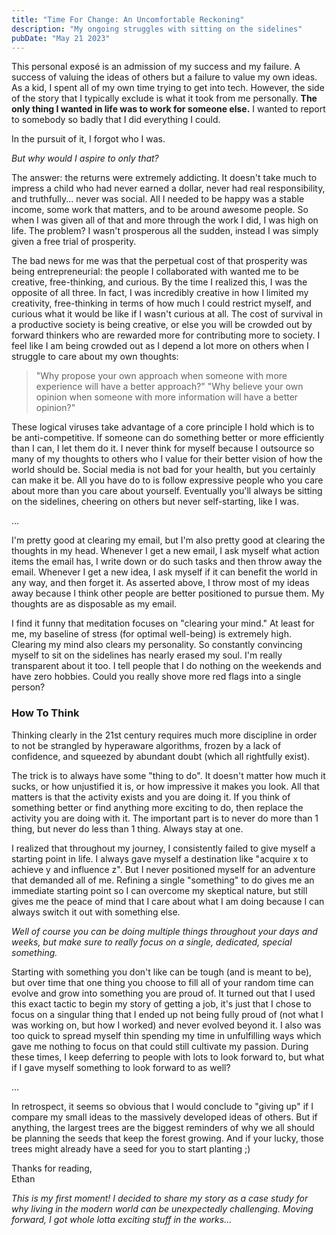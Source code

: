 ```yaml
---
title: "Time For Change: An Uncomfortable Reckoning"
description: "My ongoing struggles with sitting on the sidelines"
pubDate: "May 21 2023"
---
```


This personal exposé is an admission of my success and my failure. A success of valuing the ideas of others
but a failure to value my own ideas. As a kid, I spent all of my own time
trying to get into tech. However, the side of the story that I typically exclude is 
what it took from me personally. __The only thing I wanted in life was to work
for someone else.__ I wanted to report to somebody so badly that I did everything I could. 

In the pursuit of it, I forgot who I was.

_But why would I aspire to only that?_

The answer: the returns were extremely addicting. It doesn't take much to impress a child who had 
never earned a dollar, never had real responsibility, and truthfully... never was social. All I 
needed to be happy was a stable income, some work that matters, and to be around awesome people. So when
I was given all of that and more through the work I did, I was high on life. The problem? I wasn't prosperous
all the sudden, instead I was simply given a free trial of prosperity. 

The bad news for me was that the perpetual cost of that prosperity was being entrepreneurial: the
people I collaborated with wanted me to be creative, free-thinking, and curious. By the time I 
realized this, I was the opposite of all three. In fact, I was incredibly creative in how I 
limited my creativity, free-thinking in terms of how much I could restrict myself, and curious what 
it would be like if I wasn't curious at all. The cost of survival in a productive society is being
creative, or else you will be crowded out by forward thinkers who are rewarded more for contributing 
more to society. I feel like I am being crowded out as I depend a lot more on others when I
struggle to care about my own thoughts:

> "Why propose your own approach when someone with more experience will have a better approach?" 
> "Why believe your own opinion when someone with more information will have a better opinion?"

These logical viruses take advantage of a core principle I hold which is to be anti-competitive. If
someone can do something better or more efficiently than I can, I let them do it. I never think for
myself because I outsource so many of my thoughts to others who I value for their better vision of
how the world should be. Social media is not bad for your health, but you certainly can make it be. 
All you have do to is follow expressive people who you care about more than you care about yourself. 
Eventually you'll always be sitting on the sidelines, cheering on others but never self-starting, 
like I was.

...

I'm pretty good at clearing my email, but I'm also pretty good at clearing the thoughts in my head.
Whenever I get a new email, I ask myself what action items the email has, I write down or do such
tasks and then throw away the email. Whenever I get a new idea, I ask myself if it can benefit
the world in any way, and then forget it. As asserted above, I throw most of my ideas away because
I think other people are better positioned to pursue them. My thoughts are as disposable as my email.

I find it funny that meditation focuses on "clearing your mind." At least for me, my
baseline of stress (for optimal well-being) is extremely high. Clearing my mind also clears my
personality. So constantly convincing myself to sit on the sidelines has nearly erased my soul. I'm
really transparent about it too. I tell people that I do nothing on the weekends and have zero hobbies.
Could you really shove more red flags into a single person?

### How To Think
Thinking clearly in the 21st century requires much more discipline in order to not be strangled
by hyperaware algorithms, frozen by a lack of confidence, and squeezed by abundant doubt (which all
rightfully exist). 

The trick is to always have some "thing to do". It doesn't matter how much it sucks, or how unjustified
it is, or how impressive it makes you look. All that matters is that the activity exists and you are
doing it. If you think of something better or find anything more exciting to do, then replace the
activity you are doing with it. The important part is to never do more than 1 thing, but never do
less than 1 thing. Always stay at one.

I realized that throughout my journey, I consistently failed to give myself a starting point in life.
I always gave myself a destination like "acquire x to achieve y and influence z". But I never
positioned myself for an adventure that demanded all of me. Refining a single "something" to do
gives me an immediate starting point so I can overcome my skeptical nature, but still gives me
the peace of mind that I care about what I am doing because I can always switch it out with
something else.

_Well of course you can be doing multiple things throughout your days and weeks, but make sure to
really focus on a single, dedicated, special something._

Starting with something you don't like can be tough (and is meant to be), but over time that one
thing you choose to fill all of your random time can evolve and grow into something you are proud
of. It turned out that I used this exact tactic to begin my story of getting a job, it's just that I 
chose to focus on a singular thing that I ended up not being fully proud of (not what I was working
on, but how I worked) and never evolved beyond it. I also was too quick to spread myself thin
spending my time in unfulfilling ways which gave me nothing to focus on that could still cultivate 
my passion. During these times, I keep deferring to people with lots to look forward to, but what 
if I gave myself something to look forward to as well?

...

In retrospect, it seems so obvious that I would conclude to "giving up" if I compare my small ideas
to the massively developed ideas of others. But if anything, the largest trees are the biggest reminders
of why we all should be planning the seeds that keep the forest growing. And if your lucky, those 
trees might already have a seed for you to start planting ;)


Thanks for reading,\
Ethan

_This is my first moment! I decided to share my story as a case study for why living in the modern
world can be unexpectedly challenging. Moving forward, I got whole lotta exciting stuff in the 
works..._
